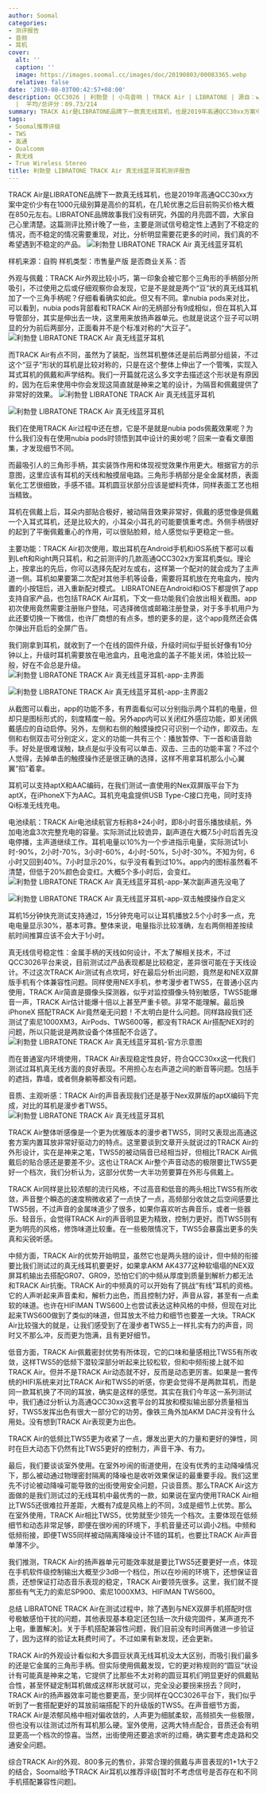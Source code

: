 ```yaml
---
author: Soomal
categories:
- 测评报告
- 音频
- 耳机
cover:
  alt: ''
  caption: ''
  image: https://images.soomal.cc/images/doc/20190803/00083365.webp
  relative: false
date: '2019-08-03T00:42:57+08:00'
description: QCC3026 | 利勃登 | 小鸟音响 | TRACK Air | LIBRATONE | 源自：www.soomal.com | 版权：原创
  |  平均/总评分：09.73/214
summary: TRACK Air是LIBRATONE品牌下一款真无线耳机，也是2019年高通QCC30xx方案中定价少有在1000元级别算是高价的耳机，在几轮优惠之后目前购买价格大概在850元左右。
tags:
- Soomal推荐评级
- TWS
- 高通
- Qualcomm
- 真无线
- True Wireless Stereo
title: 利勃登 LIBRATONE TRACK Air 真无线蓝牙耳机测评报告
---
```


TRACK Air是LIBRATONE品牌下一款真无线耳机，也是2019年高通QCC30xx方案中定价少有在1000元级别算是高价的耳机，在几轮优惠之后目前购买价格大概在850元左右。LIBRATONE品牌故事我们没有研究，外国的月亮圆不圆，大家自己心里清楚。这篇测评比预计晚了一些，主要是测试信号稳定性上遇到了不稳定的情况，而不稳定的情况需要重现，对比，分析明显需要花更多的时间，我们真的不希望遇到不稳定的产品。
![利勃登 LIBRATONE TRACK Air 真无线蓝牙耳机](https://images.soomal.cc/images/doc/20190705/00082750.webp)





样机来源：自购
样机类型：市售量产版
是否商业关系：否

外观与佩戴：TRACK Air外观比较小巧，第一印象会被它那个三角形的手柄部分所吸引，不过使用之后或仔细观察你会发现，它是不是就是两个“豆”状的真无线耳机加了一个三角手柄呢？仔细看看确实如此。但又有不同。拿nubia pods来对比，可以看到，nubia pods背部看和TRACK Air的无柄部分有9成相似，但在耳机入耳导管部分，其实是伸出去一块，这里用来放扬声器单元。也就是说这个豆子可以明显的分为前后两部分，正面看并不是个标准对称的“大豆子”。
![利勃登 LIBRATONE TRACK Air 真无线蓝牙耳机](https://images.soomal.cc/images/doc/20190705/00082760.webp)




而TRACK Air有点不同，虽然为了装配，当然耳机整体还是前后两部分组装，不过这个“豆子”形状的耳机是比较对称的，只是在这个整体上伸出了一个管嘴，实现入耳式耳机的佩戴和声学结构。我们一开篇就花这么多文字去描述这个形状是有原因的，因为在后来使用中你会发现这简直就是神来之笔的设计，为隔音和佩戴提供了非常好的效果。
![利勃登 LIBRATONE TRACK Air 真无线蓝牙耳机](https://images.soomal.cc/images/doc/20190705/00082752_01.webp)




![利勃登 LIBRATONE TRACK Air 真无线蓝牙耳机](https://images.soomal.cc/images/doc/20190705/00082753_01.webp)




我们在使用TRACK Air过程中还在想，它是不是就是nubia pods佩戴效果呢？为什么我们没有在使用nubia pods时领悟到其中设计的奥妙呢？回来一查看文章图集，才发现细节不同。

而最吸引人的三角形手柄，其实装饰作用和体现视觉效果作用更大。根据官方的示意图，这里应该有耳机的天线和触摸层电路。三角形手柄部分是全金属材质，表面氧化工艺很细致，手感不错。耳机圆豆状部分应该是塑料壳体，同样表面工艺也相当精致。

耳机在佩戴上后，耳朵内部贴合极好，被动隔音效果非常好，佩戴的感觉像是佩戴一个入耳式耳机，还是比较大的，小耳朵小耳孔的可能要慎重考虑。外侧手柄很好的起到了平衡佩戴重心的作用，可以很贴脸颊，给人感觉似乎更稳定一些。

主要功能：TRACK Air初次使用，取出耳机在Android手机和iOS系统下都可以看到Left和Right两只耳机，和之前测评的几款高通QCC302x方案耳机类似。理论上，按拿出的先后，你可以选择先配对左或右，这样第一个配对的就会成为了主声道一侧。耳机如果要第二次配对其他手机等设备，需要将耳机放在充电盒内，按内置的小按钮后，进入重新配对模式。
LIBRATONE在Android和iOS下都提供了app支持自家产品，也包括TRACK Air耳机，下文一些功能我们会放出相关截图。app初次使用竟然需要注册账户登陆，可选择微信或邮箱注册登录，对于多手机用户为此还要切换一下微信，也许厂商想的有点多。想的更多的是，这个app竟然还会偶尔弹出开启后的全屏广告。

我们刚拿到耳机，就收到了一个在线的固件升级，升级时间似乎挺长好像有10分钟以上，升级时耳机需要放在电池盒内，且电池盒的盖子不能关闭，体验比较一般，好在不会总是升级。
![利勃登 LIBRATONE TRACK Air 真无线蓝牙耳机-app-主界面](https://images.soomal.cc/images/doc/20190803/00083361_01.webp)




![利勃登 LIBRATONE TRACK Air 真无线蓝牙耳机-app-主界面2](https://images.soomal.cc/images/doc/20190803/00083362_01.webp)




从截图可以看出，app的功能不多，有界面看似可以分别指示两个耳机的电量，但却只是图标形式的，刻度精度一般。另外app内可以关闭红外感应功能，即关闭佩戴感应的自动启停。另外，左侧和右侧的触摸操控只可识别一个动作，即双击。左侧和右侧双击可分别定义，定义的功能一共有三个：播放暂停、下一首和语音助手。好处是很难误触，缺点是似乎没有可以单击、双击、三击的功能丰富？不过个人觉得，去掉单击的触摸操作还是很正确的选择，这样不用拿耳机那么小心翼翼“掐”着拿。

耳机可以支持aptX和AAC编码，在我们测试一直使用的Nex双屏版平台下为aptX，在iPhoneX下为AAC。耳机充电盒提供USB Type-C接口充电，同时支持Qi标准无线充电。


电池续航：TRACK Air电池续航官方标称8+24小时，即8小时音乐播放续航，外加电池盒3次完整充电的容量。实际测试比较诡异，副声道在大概7.5小时后首先没电停播，主声道继续工作。耳机电量以10%为一个步进指示电量，实际测试1小时-90%，2小时-70%，3小时-60%，4小时-50%，5小时-30%。不知为何，6小时又回到40%。7小时显示20%，似乎没有看到过10%。app内的图标虽然看不清楚，但低于20%颜色会变红。大概5个多小时后，会变红。
![利勃登 LIBRATONE TRACK Air 真无线蓝牙耳机-app-某次副声道先没电了](https://images.soomal.cc/images/doc/20190803/00083363_01.webp)




![利勃登 LIBRATONE TRACK Air 真无线蓝牙耳机-app-双击触摸操作自定义](https://images.soomal.cc/images/doc/20190803/00083364_01.webp)




耳机15分钟快充测试支持通过，15分钟充电可以让耳机播放2.5个小时多一点，充电电量显示30%，基本可靠。整体来说，电量指示比较准确，左右两侧相差按续航时间推算应该不会大于1小时。

真无线信号稳定性：金属手柄的天线如何设计，不太了解相关技术，不过QCC3026平台来说，目前测试过产品表现都是比较稳定，差异很可能在于天线设计。不过这次TRACK Air测试有点坎坷，好在最后分析出问题，竟然是和NEX双屏版手机有个体兼容性问题。同样使用NEX手机，参考漫步者TWS5，在普通小区内使用，TRACK Air简直是摄像头探测器，似乎对监控摄像头特别敏感，TWS5能爆音一声，TRACK Air估计能爆十倍以上甚至严重卡顿。非常不能理解。最后换iPhoneX 搭配TRACK Air竟然毫无问题！不太明白是什么问题。同样路段我们还测试了索尼1000XM3，AirPods、TWS600等，都没有TRACK Air搭配NEX时的问题，所以只能说是两款设备个体搭配不合适了。
![利勃登 LIBRATONE TRACK Air 真无线蓝牙耳机-官方示意图](https://images.soomal.cc/images/doc/20190803/00083366.webp)




而在普通室内环境使用，TRACK Air表现稳定性良好，符合QCC30xx这一代我们测试过耳机真无线方面的良好表现。不用担心左右声道之间的断音等问题。包括手的遮挡，靠墙，或者侧身躺等都没有问题。

音质、主观听感：TRACK Air的声音表现我们还是基于Nex双屏版的aptX编码下完成，对比的耳机是漫步者TWS5。
![利勃登 LIBRATONE TRACK Air 真无线蓝牙耳机](https://images.soomal.cc/images/doc/20190705/00082754.webp)




TRACK Air整体听感像是一个更为优雅版本的漫步者TWS5，同时又表现出高通这套方案内置耳放非常好驱动力的特点。这里要谈到文章开头就说过的TRACK Air的外形设计，实在是神来之笔，TWS5的被动隔音已经相当好，但相比TRACK Air佩戴后的贴合感还是要差不少。这也让TRACK Air整个声音动态的极限要比TWS5更好一个档次，我们分析认为，这部分优势一大半功劳要算在外形与佩戴上。

TRACK Air同样是比较浓郁的流行风格，不过高音和低音的两头相比TWS5有所收敛，声音整个瞬态的速度稍微收紧了一点快了一点，高频部分收敛之后空间感要比TWS5弱，不过声音的金属味道少了很多，如果你喜欢听古典音乐，或者一些器乐、轻音乐，会觉得TRACK Air的声音明显更为精致，控制力更好。而TWS5则有更为明亮的风格，修饰味道比较重。在一些极限情况下，TWS5会暴露出更多的失真和尖锐听感。

中频方面，TRACK Air的优势开始明显，虽然它也是两头翘的设计，但中频的衔接要比我们测试过的真无线耳机要更好，如果拿AKM AK4377这种软塌塌的NEX双屏耳机输出去搭配GR07、GR09，恐怕它们的中频从厚度到质量到解析力都无法和TRACK Air抗衡。TRACK Air的中频真的可以开始有了挑战“有线”耳机的资格。它的人声听起来声音柔和，解析力出色，而且控制力好，声音从容，甚至有一点柔软的味道。也许在HIFIMAN TWS600上也尝试表达这种风格的中频，但现在对比起来TWS600做到了类似的味道，但耳放太不给力和细节也要差一大块。TRACK Air比较强大的就是，让我们感受到了在漫步者TWS5上一样扎实有力的声音，同时又不那么冲，反而更为饱满，且有更好细节。

低音方面，TRACK Air佩戴密封优势有所体现，它的口味和量感相比TWS5有所收敛，这样TWS5的低频下潜较深部分听起来比较松软，但和中频衔接上就不如TRACK Air。但并不是TRACK Air动态就不好，反而是动态更厉害。如果是一套传统的HIFI系统来对比TRACK Air和TWS5的听感，你更会觉得不是两款耳机，而是同一款耳机换了不同的耳放，确实是这样的感觉。其实在我们今年这一系列测试中，我们通过分析认为高通QCC30xx这套平台的耳放和模拟输出部分质量相当好，TWS5发挥出色有很大一部分它的功劳。像铁三角外加AKM DAC并没有什么用处。没有想到TRACK Air表现更为出色。

TRACK Air的低频比TWS5更为收紧了一点，爆发出更大的力量和更好的弹性，同时在巨大动态下仍然有比TWS5更好的控制力，声音干净、有力。

最后，我们要谈谈室外使用。在室外吵闹的街道使用，在没有优秀的主动降噪情况下，那么被动通过物理密封隔离的降噪也是收听效果保证的最重要手段。我们这里先不讨论被动降噪可能导致的出街使用安全问题，只谈音质。那么TRACK Air这方面做的是我们测试过的无线耳机中最优秀的一款，如果说在室内使用TRACK Air相比TWS5还很难拉开差距，大概有7成是风格上的不同，3成是细节上优势。那么在室外使用，TRACK Air相比TWS5，优势就至少领先一个档次。主要体现在低频细节和动态非常足够，即便在很吵闹的环境下，手机音量还可以调小2档。中频和低频衔接，即便TWS5同样被动隔离降噪设计不错的耳机，也要比TRACK Air声音单薄不少。

我们推测，TRACK Air的扬声器单元可能效率就是要比TWS5还要更好一点，体现在手机软件级控制输出大概至少3dB一个档位，所以在吵闹的环境下，还想保证音质，还想保证打动态音乐表现的稳定，TRACK Air要领先很多。这里，我们就不提那些有气无力的索尼SP900、索尼1000XM3、HIFIMAN TWS600。

总结
LIBRATONE TRACK Air在测试过程中，除了遇到与NEX双屏手机搭配时信号极敏感怕干扰的问题，其他表现基本稳定[还包括一次升级完固件，某声道充不上电，重置解决]。关于手机搭配兼容性问题，我们目前没有时间再做进一步验证了，因为这样的验证太耗费时间了。不过如果有新发现，还会更新。

TRACK Air的外观设计看似和大多圆豆状真无线耳机没太大区别，而吸引我们最多的还是它金属的三角形手柄。但实际使用佩戴发现，它的更对称规则的“圆豆”状设计有可能真是神来之笔，它提供了比那些不太对称的圆豆耳机们明显更好的佩戴贴合性，甚至怀疑定制耳机做成这样形状就可以，完全没必要拐来拐去？同时，TRACK Air的扬声器效率可能也要更高，至少同样在QCC3026平台下，我们似乎听到了一套搭配更好的耳放前端搭配下的升级版的TWS5。在声音细节方面，TRACK Air是浓郁风格中相对偏收敛的，人声更为细腻柔软，高频损失一些极限，但也没有以往测试过所有耳机那么硬。室外使用，这两大特点配合，音质还会有明显更高一个档次的惊喜。当然，出街使用还要追求听的过瘾，确实要考虑走路和交通安全问题。

综合TRACK Air的外观、800多元的售价，非常合理的佩戴与声音表现的1+1大于2的结合，Soomal给予TRACK Air耳机以推荐评级[暂时不考虑信号是否存在和不同手机搭配兼容性问题]。